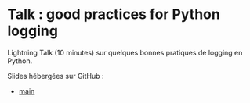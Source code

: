 # Talk : good practices for Python logging

Lightning Talk (10 minutes) sur quelques bonnes pratiques de logging en Python.

Slides hébergées sur GitHub :

* [main](https://lenormju.github.io/talk-good-practices-python-logging/index.html)
